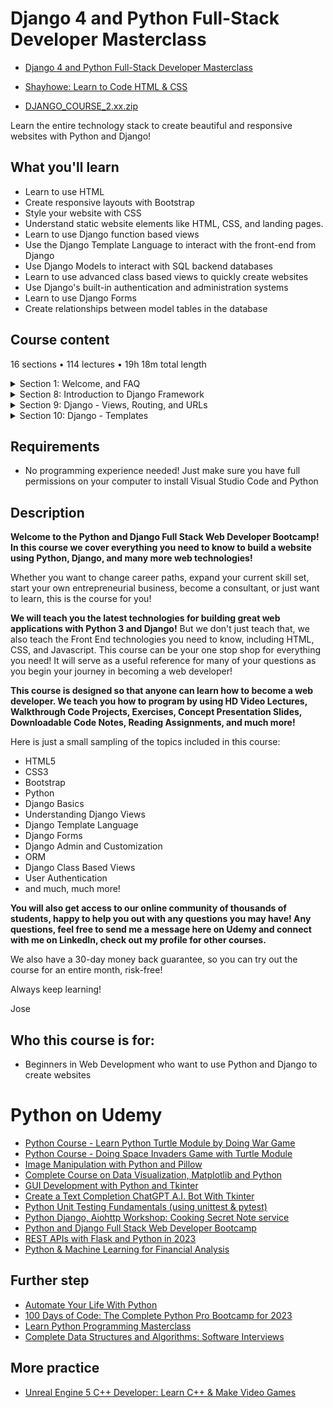 # Django 4 and Python Full-Stack Developer Masterclass

- [Django 4 and Python Full-Stack Developer Masterclass](https://www.udemy.com/course/django-and-python-full-stack-developer-masterclass/)

- [Shayhowe: Learn to Code HTML & CSS](https://learn.shayhowe.com/html-css/)

- [DJANGO_COURSE_2.xx.zip](https://python-ds.s3.us-west-1.amazonaws.com/Python-and-Django-Full-Stack-Web-Developer-Bootcamp/zipfolder/DJANGO_COURSE_2.xx.zip)

Learn the entire technology stack to create beautiful and responsive websites with Python and Django!

##  What you'll learn
-   Learn to use HTML
-   Create responsive layouts with Bootstrap
-   Style your website with CSS
-   Understand static website elements like HTML, CSS, and landing pages.
-   Learn to use Django function based views
-   Use the Django Template Language to interact with the front-end from Django
-   Use Django Models to interact with SQL backend databases
-   Learn to use advanced class based views to quickly create websites
-   Use Django's built-in authentication and administration systems
-   Learn to use Django Forms
-   Create relationships between model tables in the database

## Course content

16 sections • 114 lectures • 19h 18m total length

<details>
  <summary> Section 1: Welcome, and FAQ </summary>

  -   [1. Introduction, Welcome, and FAQ](1_Introduction-Welcome-and-FAQ.md)
  -   [2. ]()    
</details>

<details>
  <summary> Section 8: Introduction to Django Framework </summary>

  -   [44. Introduction to Django Framework](44_Introduction-to-Django-Framework.md)
  -   [45. How Django Works](45_How-Django-Works.md)    
  -   [46. First Django Project](46_First-Django-Project.md)    
  -   [47. First Django Application (App)](47_First-Django-Application-App.md)    
</details>

<details>
  <summary> Section 9: Django - Views, Routing, and URLs </summary>

  -   [48. ]()
  -   [49. ]()    
  -   [50. ]()    
  -   [51. ]()    
  -   [52. ]()    
  -   [53. ]()    
  -   [54. ]()    
  -   [55. ]()    
  -   [56. ]()    
  -   [57. ]()    
</details>

<details>
  <summary> Section 10: Django - Templates </summary>

  -   [58. ]()
  -   [59. ]()    
</details>


##  Requirements

-   No programming experience needed! Just make sure you have full permissions on your computer to install Visual Studio Code and Python

##  Description

**Welcome to the Python and Django Full Stack Web Developer Bootcamp! In this course we cover everything you need to know to build a website using Python, Django, and many more web technologies!**

Whether you want to change career paths, expand your current skill set, start your own entrepreneurial business, become a consultant, or just want to learn, this is the course for you!

**We will teach you the latest technologies for building great web applications with Python 3 and Django!** But we don't just teach that, we also teach the Front End technologies you need to know, including HTML, CSS, and Javascript. This course can be your one stop shop for everything you need! It will serve as a useful reference for many of your questions as you begin your journey in becoming a web developer!

**This course is designed so that anyone can learn how to become a web developer. We teach you how to program by using HD Video Lectures, Walkthrough Code Projects, Exercises, Concept Presentation Slides, Downloadable Code Notes, Reading Assignments, and much more!**

Here is just a small sampling of the topics included in this course:

-   HTML5
-   CSS3
-   Bootstrap 
-   Python
-   Django Basics
-   Understanding Django Views
-   Django Template Language
-   Django Forms
-   Django Admin and Customization
-   ORM
-   Django Class Based Views
-   User Authentication
-   and much, much more!

**You will also get access to our online community of thousands of students, happy to help you out with any questions you may have! Any questions, feel free to send me a message here on Udemy and connect with me on LinkedIn, check out my profile for other courses.**

We also have a 30-day money back guarantee, so you can try out the course for an entire month, risk-free!

Always keep learning!

Jose

##  Who this course is for:
-   Beginners in Web Development who want to use Python and Django to create websites


#  Python on Udemy
-   [Python Course - Learn Python Turtle Module by Doing War Game](Python-Course_Learn-Python-Turtle-Module-by-Doing-War-Game/Readme.md)
-   [Python Course - Doing Space Invaders Game with Turtle Module](Python-Course_Doing-Space-Invaders-Game-with-Turtle-Module/Readme.md)
-   [Image Manipulation with Python and Pillow](Image-Manipulation-with-Python-and-Pillow/Readme.md)  
-   [Complete Course on Data Visualization, Matplotlib and Python](Complete-Course-on-Data-Visualization-Matplotlib-and-Python/Readme.md)  
-   [GUI Development with Python and Tkinter](GUI-Development-with-Python-and-Tkinter/Readme.md)
-   [Create a Text Completion ChatGPT A.I. Bot With Tkinter](https://www.udemy.com/course/create-a-chatgpt-ai-bot-with-tkinter)
-   [Python Unit Testing Fundamentals (using unittest & pytest)](https://www.udemy.com/course/python-unit-testing-fundamentals/)
-   [Python Django, Aiohttp Workshop: Cooking Secret Note service](https://www.udemy.com/course/python-django-workshop-cooking-secret-note-service/#reviews)
-   [Python and Django Full Stack Web Developer Bootcamp](https://www.udemy.com/course/python-and-django-full-stack-web-developer-bootcamp)
-   [REST APIs with Flask and Python in 2023](https://www.udemy.com/course/rest-api-flask-and-python/)
-   [Python & Machine Learning for Financial Analysis](https://www.udemy.com/course/ml-and-python-in-finance-real-cases-and-practical-solutions)

## Further step
-   [Automate Your Life With Python](https://www.udemy.com/course/automate-your-life-with-python)
-   [100 Days of Code: The Complete Python Pro Bootcamp for 2023](https://www.udemy.com/course/100-days-of-code)
-   [Learn Python Programming Masterclass](https://www.udemy.com/course/python-the-complete-python-developer-course/)
-   [Complete Data Structures and Algorithms: Software Interviews](https://www.udemy.com/course/data-structures-and-algorithms-software-interviews)


##  More practice
-   [Unreal Engine 5 C++ Developer: Learn C++ & Make Video Games](https://www.udemy.com/course/unrealcourse/)
